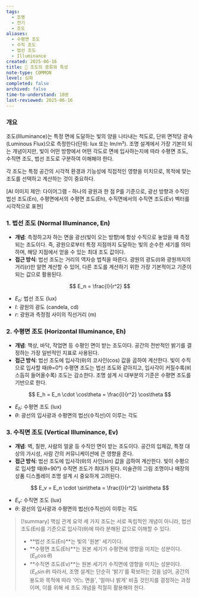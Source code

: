 ```yaml
---
tags:
  - 조명
  - 전기
  - 조도
aliases:
  - 수평면 조도
  - 수직 조도
  - 법선 조도
  - Illuminance
created: 2025-06-16
title: 📝 조도의 종류와 특성
note-type: COMMON
level: 심화
completed: false
archived: false
time-to-understand: 10분
last-reviewed: 2025-06-16
---
```

### 개요
조도(Illuminance)는 특정 면에 도달하는 빛의 양을 나타내는 척도로, 단위 면적당 광속(Luminous Flux)으로 측정한다(단위: lux 또는 lm/m²). 조명 설계에서 가장 기본이 되는 개념이지만, 빛이 어떤 방향에서 어떤 각도로 면에 입사하는지에 따라 수평면 조도, 수직면 조도, 법선 조도로 구분하여 이해해야 한다.

각 조도는 특정 공간의 시각적 환경과 기능성에 직접적인 영향을 미치므로, 목적에 맞는 조도를 선택하고 계산하는 것이 중요하다.

[AI 이미지 제안: 다이어그램 - 하나의 광원과 한 점 P를 기준으로, 광선 방향과 수직인 법선 조도(En), 수평면에서의 수평면 조도(Eh), 수직면에서의 수직면 조도(Ev) 벡터를 시각적으로 표현]

### 1. 법선 조도 (Normal Illuminance, En)

- **개념**: 측정하고자 하는 면을 광선(빛이 오는 방향)에 항상 수직으로 놓았을 때 측정되는 조도이다. 즉, 광원으로부터 특정 지점까지 도달하는 빛의 순수한 세기를 의미하며, 해당 지점에서 얻을 수 있는 최대 조도 값이다.
- **접근 방식**: 법선 조도는 거리의 역자승 법칙을 따른다. 광원의 광도(I)와 광원까지의 거리(r)만 알면 계산할 수 있어, 다른 조도를 계산하기 위한 가장 기본적이고 기준이 되는 값으로 활용된다.

$$
E_n = \frac{I}{r^2}
$$
- $E_n$: 법선 조도 (lux)
- $I$: 광원의 광도 (candela, cd)
- $r$: 광원과 측정점 사이의 직선거리 (m)

### 2. 수평면 조도 (Horizontal Illuminance, Eh)

- **개념**: 책상, 바닥, 작업면 등 수평인 면이 받는 조도이다. 공간의 전반적인 밝기를 결정하는 가장 일반적인 지표로 사용된다.
- **접근 방식**: 법선 조도에 입사각(θ)의 코사인(cos) 값을 곱하여 계산한다. 빛이 수직으로 입사할 때(θ=0°) 수평면 조도는 법선 조도와 같아지고, 입사각이 커질수록(비스듬히 들어올수록) 조도는 감소한다. 조명 설계 시 대부분의 기준은 수평면 조도를 기반으로 한다.

$$
E_h = E_n \cdot \cos\theta = \frac{I}{r^2} \cos\theta
$$
- $E_h$: 수평면 조도 (lux)
- $\theta$: 광선의 입사광과 수평면의 법선(수직선)이 이루는 각도

### 3. 수직면 조도 (Vertical Illuminance, Ev)

- **개념**: 벽, 칠판, 사람의 얼굴 등 수직인 면이 받는 조도이다. 공간의 입체감, 특정 대상의 가시성, 사람 간의 커뮤니케이션에 큰 영향을 준다.
- **접근 방식**: 법선 조도에 입사각(θ)의 사인(sin) 값을 곱하여 계산한다. 빛이 수평으로 입사할 때(θ=90°) 수직면 조도가 최대가 된다. 미술관의 그림 조명이나 매장의 상품 디스플레이 조명 설계 시 중요하게 고려된다.

$$
E_v = E_n \cdot \sin\theta = \frac{I}{r^2} \sin\theta
$$
- $E_v$: 수직면 조도 (lux)
- $\theta$: 광선의 입사광과 수평면의 법선(수직선)이 이루는 각도

>[!summary] 핵심 관계 요약
>세 가지 조도는 서로 독립적인 개념이 아니라, 법선 조도(En)를 기준으로 입사각(θ)에 따라 분해된 값으로 이해할 수 있다.
>- **법선 조도(En)**는 빛의 '원본' 세기이다.
>- **수평면 조도(Eh)**는 원본 세기가 수평면에 영향을 미치는 성분이다. ($E_n \cos\theta$)
>- **수직면 조도(Ev)**는 원본 세기가 수직면에 영향을 미치는 성분이다. ($E_n \sin\theta$)
>따라서, 조명 설계는 단순히 '밝기'를 확보하는 것을 넘어, 공간의 용도와 목적에 따라 '어느 면을', '얼마나 밝게' 비출 것인지를 결정하는 과정이며, 이를 위해 세 조도 개념을 적절히 활용해야 한다. 